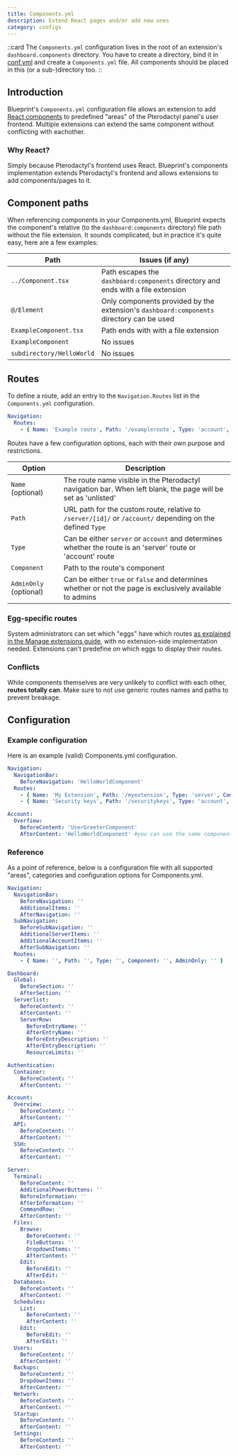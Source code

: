 ```yaml
---
title: Components.yml
description: Extend React pages and/or add new ones
category: configs
---
```


::card
The `Components.yml` configuration lives in the root of an extension's `dashboard.components` directory. You have to create a directory, bind it in [conf.yml](/docs/configs/confyml#dashboardcomponents) and create a `Components.yml` file. All components should be placed in this (or a sub-)directory too.
::

## Introduction

Blueprint's `Components.yml` configuration file allows an extension to add [React components](https://legacy.reactjs.org/tutorial/tutorial.html#what-is-react) to predefined "areas" of the Pterodactyl panel's user frontend. Multiple extensions can extend the same component without conflicting with eachother.

### Why React?

Simply because Pterodactyl's frontend uses React. Blueprint's components implementation extends Pterodactyl's frontend and allows extensions to add components/pages to it.

## Component paths

When referencing components in your Components.yml, Blueprint expects the component's relative (to the `dashboard:components` directory) file path without the file extension. It sounds complicated, but in practice it's quite easy, here are a few examples:

| Path                                                        | Issues (if any)                                                                          |
| ----------------------------------------------------------- | ---------------------------------------------------------------------------------------- |
| <code class="text-red-400">../Component.tsx</code>          | Path escapes the `dashboard:components` directory and ends with a file extension         |
| <code class="text-red-400">@/Element</code>                 | Only components provided by the extension's `dashboard:components` directory can be used |
| <code class="text-red-400">ExampleComponent.tsx</code>      | Path ends with with a file extension                                                     |
| <code class="text-green-400">ExampleComponent</code>        | No issues                                                                                |
| <code class="text-green-400">subdirectory/HelloWorld</code> | No issues                                                                                |

## Routes

To define a route, add an entry to the `Navigation.Routes` list in the `Components.yml` configuration.

<!-- prettier-ignore -->
```yaml [Components.yml]
Navigation:
  Routes:
    - { Name: 'Example route', Path: '/exampleroute', Type: 'account', Component: 'MyExampleRoute', AdminOnly: 'false' }
```

Routes have a few configuration options, each with their own purpose and restrictions.

| Option                 | Description                                                                                                   |
| ---------------------- | ------------------------------------------------------------------------------------------------------------- |
| `Name` (optional)      | The route name visible in the Pterodactyl navigation bar. When left blank, the page will be set as 'unlisted' |
| `Path`                 | URL path for the custom route, relative to `/server/[id]/` or `/account/` depending on the defined `Type`     |
| `Type`                 | Can be either `server` or `account` and determines whether the route is an 'server' route or 'account' route  |
| `Component`            | Path to the route's component                                                                                 |
| `AdminOnly` (optional) | Can be either `true` or `false` and determines whether or not the page is exclusively available to admins     |

### Egg-specific routes

System administrators can set which "eggs" have which routes [as explained in the Manage extensions guide](/guides/admin/extensions#configuring-extensions), with no extension-side implementation needed. Extensions can't predefine on which eggs to display their routes.

### Conflicts

While components themselves are very unlikely to conflict with each other, **routes totally can**. Make sure to not use generic routes names and paths to prevent breakage.

## Configuration

### Example configuration

Here is an example (valid) Components.yml configuration.

<!-- prettier-ignore -->
```yaml [Components.yml]
Navigation:
  NavigationBar:
    BeforeNavigation: 'HelloWorldComponent'
  Routes:
    - { Name: 'My Extension', Path: '/myextension', Type: 'server', Component: 'sections/MyExtensionSection', AdminOnly: 'false' }
    - { Name: 'Security keys', Path: '/securitykeys', Type: 'account', Component: 'sections/SecurityKeysSection', AdminOnly: 'false' }

Account:
  Overfiew:
    BeforeContent: 'UserGreeterComponent'
    AfterContent: 'HelloWorldComponent' #you can use the same component in multiple places!
```

### Reference

As a point of reference, below is a configuration file with all supported "areas", categories and configuration options for Components.yml.

```yaml [Components.yml]
Navigation:
  NavigationBar:
    BeforeNavigation: ''
    AdditionalItems: ''
    AfterNavigation: ''
  SubNavigation:
    BeforeSubNavigation: ''
    AdditionalServerItems: ''
    AdditionalAccountItems: ''
    AfterSubNavigation: ''
  Routes:
    - { Name: '', Path: '', Type: '', Component: '', AdminOnly: '' }

Dashboard:
  Global:
    BeforeSection: ''
    AfterSection: ''
  Serverlist:
    BeforeContent: ''
    AfterContent: ''
    ServerRow:
      BeforeEntryName: ''
      AfterEntryName: ''
      BeforeEntryDescription: ''
      AfterEntryDescription: ''
      ResourceLimits: ''

Authentication:
  Container:
    BeforeContent: ''
    AfterContent: ''

Account:
  Overview:
    BeforeContent: ''
    AfterContent: ''
  API:
    BeforeContent: ''
    AfterContent: ''
  SSH:
    BeforeContent: ''
    AfterContent: ''

Server:
  Terminal:
    BeforeContent: ''
    AdditionalPowerButtons: ''
    BeforeInformation: ''
    AfterInformation: ''
    CommandRow: ''
    AfterContent: ''
  Files:
    Browse:
      BeforeContent: ''
      FileButtons: ''
      DropdownItems: ''
      AfterContent: ''
    Edit:
      BeforeEdit: ''
      AfterEdit: ''
  Databases:
    BeforeContent: ''
    AfterContent: ''
  Schedules:
    List:
      BeforeContent: ''
      AfterContent: ''
    Edit:
      BeforeEdit: ''
      AfterEdit: ''
  Users:
    BeforeContent: ''
    AfterContent: ''
  Backups:
    BeforeContent: ''
    DropdownItems: ''
    AfterContent: ''
  Network:
    BeforeContent: ''
    AfterContent: ''
  Startup:
    BeforeContent: ''
    AfterContent: ''
  Settings:
    BeforeContent: ''
    AfterContent: ''
```

